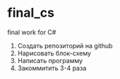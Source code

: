# final_cs
final work for C#

1. Создать репозиторий на github
2. Нарисовать блок-схему
3. Написать программу
4. Закоммитить 3-4 раза
